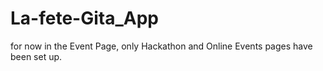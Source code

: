 # La-fete-Gita_App
for now in the Event Page, only Hackathon and Online Events pages have been set up.

